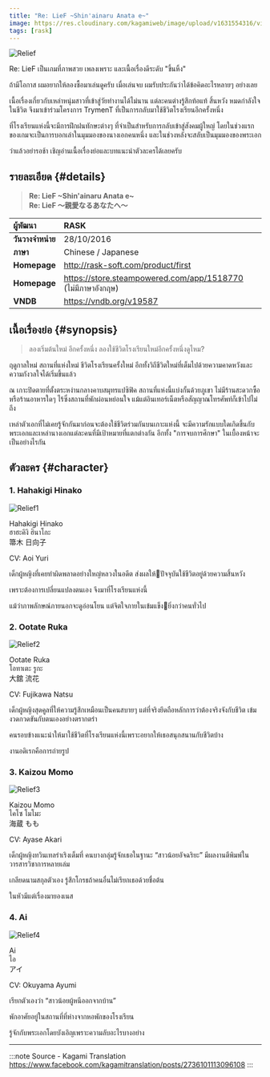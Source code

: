 ```yaml
---
title: "Re: LieF ~Shin'ainaru Anata e~"
image: https://res.cloudinary.com/kagamiweb/image/upload/v1631554316/visualnovel/preview/relief.jpg
tags: [rask]
---
```


![Relief](https://res.cloudinary.com/kagamiweb/image/upload/v1631554316/visualnovel/preview/relief.jpg)

Re: LieF เป็นเกมที่ภาพสวย เพลงเพราะ และเนื้อเรื่องดีระดับ "ขึ้นหิ้ง" 

ถ้ามีโอกาส ผมอยากให้ลองซื้อมาเล่นดูครับ เมื่อเล่นจบ ผมรับประกันว่าได้ข้อคิดอะไรหลายๆ อย่างเลย

เนื้อเรื่องเกี่ยวกับเหล่าหนุ่มสาวที่เข้าสู่วัยทำงานได้ไม่นาน แต่ละคนต่างรู้สึกท้อแท้ สิ้นหวัง หมดกำลังใจในชีวิต จึงมาเข้าร่วมโครงการ TrymenT ที่เป็นการกลับมาใช้ชีวิตโรงเรียนอีกครั้งหนึ่ง

ที่โรงเรียนแห่งนี้จะมีการฝึกฝนทักษะต่างๆ ที่จำเป็นสำหรับการกลับเข้าสู่สังคมผู้ใหญ่ โดยในช่วงแรกของเกมจะเป็นการบอกเล่าในมุมมองของนางเอกคนหนึ่ง และในช่วงหลังจะสลับเป็นมุมมองของพระเอก

ว่าแล้วอย่ารอช้า เชิญอ่านเนื้อเรื่องย่อและบทแนะนำตัวละครได้เลยครับ

## รายละเอียด {#details}

> **Re: LieF ~Shin'ainaru Anata e~**  
> **Re: LieF ～親愛なるあなたへ～**

| ผู้พัฒนา | RASK |
| :---- | :---- |
| **วันวางจำหน่าย** | 28/10/2016 |
| **ภาษา** | Chinese / Japanese |
| **Homepage** | http://rask-soft.com/product/first |
| **Homepage** | https://store.steampowered.com/app/1518770 (ไม่มีภาษาอังกฤษ) |
| **VNDB** | https://vndb.org/v19587 |

## เนื้อเรื่องย่อ {#synopsis}

> ลองเริ่มต้นใหม่ อีกครั้งหนึ่ง
> ลองใช้ชีวิตโรงเรียนใหม่อีกครั้งหนึ่งดูไหม?

ฤดูกาลใหม่ สถานที่แห่งใหม่ ชีวิตโรงเรียนครั้งใหม่ อีกทั้งวิถีชีวิตใหม่ที่เต็มไปด้วยความคาดหวังและความกังวลใจได้เริ่มขึ้นแล้ว

ณ เกาะปิดตายที่ตั้งตระหง่านกลางคาบสมุทรแปซิฟิค สถานที่แห่งนี้แบ่งกั้นด้วยภูเขา ไม่มีร้านสะดวกซื้อหรือร้านอาหารใดๆ ไร้ซึ่งสถานที่พักผ่อนหย่อนใจ แม้แต่อินเทอร์เน็ตหรือสัญญาณโทรศัพท์ก็เข้าไปไม่ถึง

เหล่าตัวเอกที่ไม่เคยรู้จักกันมาก่อนจะต้องใช้ชีวิตร่วมกันบนเกาะแห่งนี้
จะมีความรักแบบใดเกิดขึ้นกับพระเอกและเหล่านางเอกแต่ละคนที่มีเป้าหมายที่แตกต่างกัน อีกทั้ง "การจบการศึกษา" ในเบื้องหน้าจะเป็นอย่างไรกัน

## ตัวละคร {#character}

### 1. Hahakigi Hinako

![Relief1](https://res.cloudinary.com/kagamiweb/image/upload/v1631554314/visualnovel/preview/relief_character1.jpg)

Hahakigi Hinako  
ฮาฮะคิงิ ฮินาโกะ  
箒木 日向子

CV: Aoi Yuri

เด็กผู้หญิงที่เคยทำผิดพลาดอย่างใหญ่หลวงในอดีต ส่งผลให้ปัจจุบันใช้ชีวิตอยู่ด้วยความสิ้นหวัง

เพราะต้องการเปลี่ยนแปลงตนเอง จึงมาที่โรงเรียนแห่งนี้

แม้ว่าภาพลักษณ์ภายนอกจะดูอ่อนโยน แต่จิตใจภายในเข้มแข็งยิ่งกว่าคนทั่วไป

### 2. Ootate Ruka

![Relief2](https://res.cloudinary.com/kagamiweb/image/upload/v1631554316/visualnovel/preview/relief_character2.jpg)

Ootate Ruka  
โอทาเตะ รูกะ  
大舘 流花

CV: Fujikawa Natsu

เด็กผู้หญิงสุดคูลที่ให้ความรู้สึกเหมือนเป็นคนสบายๆ แต่ที่จริงยึดถือหลักการว่าต้องจริงจังกับชีวิต เข้มงวดกวดขันกับตนเองอย่างตรากตรำ

คนรอบข้างแนะนำให้มาใช้ชีวิตที่โรงเรียนแห่งนี้เพราะอยากให้เธอสนุกสนานกับชีวิตบ้าง

งานอดิเรกคือการถ่ายรูป

### 3. Kaizou Momo

![Relief3](https://res.cloudinary.com/kagamiweb/image/upload/v1631554315/visualnovel/preview/relief_character3.jpg)

Kaizou Momo  
ไคโซ โมโมะ  
海蔵 もも

CV: Ayase Akari

เด็กผู้หญิงทวินเทลร่าเริงเต็มที่ คนบางกลุ่มรู้จักเธอในฐานะ “สาวน้อยอัจฉริยะ” มีผลงานตีพิมพ์ในวารสารวิชาการหลายเล่ม

เกลียดนามสกุลตัวเอง รู้สึกโกรธถ้าคนอื่นไม่เรียกเธอด้วยชื่อต้น

ในหัวมีแต่เรื่องมายองเนส

### 4. Ai

![Relief4](https://res.cloudinary.com/kagamiweb/image/upload/v1631554314/visualnovel/preview/relief_character4.jpg)

Ai  
ไอ  
アイ

CV: Okuyama Ayumi

เรียกตัวเองว่า “สาวน้อยผู้หนีออกจากบ้าน”

พักอาศัยอยู่ในสถานที่ที่ห่างจากหอพักของโรงเรียน

รู้จักกับพระเอกโดยบังเอิญเพราะความลับอะไรบางอย่าง

---
:::note Source - Kagami Translation
https://www.facebook.com/kagamitranslation/posts/2736101113096108
:::